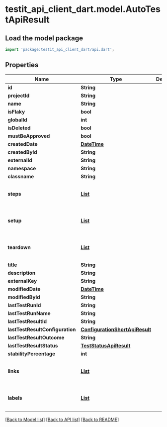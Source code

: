 # testit_api_client_dart.model.AutoTestApiResult

## Load the model package
```dart
import 'package:testit_api_client_dart/api.dart';
```

## Properties
Name | Type | Description | Notes
------------ | ------------- | ------------- | -------------
**id** | **String** |  | 
**projectId** | **String** |  | 
**name** | **String** |  | 
**isFlaky** | **bool** |  | 
**globalId** | **int** |  | 
**isDeleted** | **bool** |  | 
**mustBeApproved** | **bool** |  | 
**createdDate** | [**DateTime**](DateTime.md) |  | 
**createdById** | **String** |  | 
**externalId** | **String** |  | [optional] 
**namespace** | **String** |  | [optional] 
**classname** | **String** |  | [optional] 
**steps** | [**List<AutoTestStepApiResult>**](AutoTestStepApiResult.md) |  | [optional] [default to const []]
**setup** | [**List<AutoTestStepApiResult>**](AutoTestStepApiResult.md) |  | [optional] [default to const []]
**teardown** | [**List<AutoTestStepApiResult>**](AutoTestStepApiResult.md) |  | [optional] [default to const []]
**title** | **String** |  | [optional] 
**description** | **String** |  | [optional] 
**externalKey** | **String** |  | [optional] 
**modifiedDate** | [**DateTime**](DateTime.md) |  | [optional] 
**modifiedById** | **String** |  | [optional] 
**lastTestRunId** | **String** |  | [optional] 
**lastTestRunName** | **String** |  | [optional] 
**lastTestResultId** | **String** |  | [optional] 
**lastTestResultConfiguration** | [**ConfigurationShortApiResult**](ConfigurationShortApiResult.md) |  | [optional] 
**lastTestResultOutcome** | **String** |  | [optional] 
**lastTestResultStatus** | [**TestStatusApiResult**](TestStatusApiResult.md) |  | [optional] 
**stabilityPercentage** | **int** |  | [optional] 
**links** | [**List<LinkApiResult>**](LinkApiResult.md) |  | [optional] [default to const []]
**labels** | [**List<LabelApiResult>**](LabelApiResult.md) |  | [optional] [default to const []]

[[Back to Model list]](../README.md#documentation-for-models) [[Back to API list]](../README.md#documentation-for-api-endpoints) [[Back to README]](../README.md)


